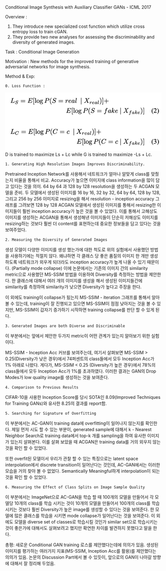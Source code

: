 Conditional Image Synthesis with Auxiliary Classifier GANs - ICML 2017


Overview : 

1. They introduce new specialized cost function which utilize cross entropy loss to train cGAN.
2. They provide two new analyses for assessing the discriminability and diversity of generated images.

Task : Conditional Image Generation


Motivation : New methods for the improved training of generative adversarial networks for image synthesis.

Method & Exp: 

	0. Loss Function : 
  <img src='Archive/2021/08/image/jinoh_210826.png'>
	D is trained to maximize Ls + Lc while G is trained to maximize -Ls + Lc.

	1. Generating High Resolution Images Improves Discriminability.

Pretrained Inception Network를 사용해서 네트워크가 얼마나 알맞게 class를 맞췄는지 비율을 통해서 비교.
Accuracy가 높으면 이미지에 class information을 많이 담고 있다는 것을 의미.
64 by 64 과 128 by 128 resolution을 생성하는 두 ACGAN 모델을 준비.
두 모델에서 생성된 이미지를 16 by 16, 32 by 32, 64 by 64, 128 by 128, 그리고 256 by 256 이미지로 resizing을 해서 resolution - inception accuracy 그래프를 그려보면 128 by 128 ACGAN 모델에서 생성된 이미지를 통해서 resizing한 이미지들이 훨씬 inception accuracy가 높은 것을 볼 수 있었다. 이를 통해서 고해상도 이미지를 생성하는 ACGAN을 통해서 생성해낸 이미지들이 단순히 저해상도 이미지를 resizing하는 것보다 훨씬 더 content를 표현하는데 중요한 정보들을 담고 있다는 것을 보여주었다. 

	2. Measuring the Diversity of Generated Images

생성 모델이 다양한 이미지를 생성 했는가에 대한 척도로 위의 실험에서 사용했던 방법을 사용하기에는 적절치 않다. 왜냐하면 각 클래스 당 좋은 품질의 이미지 한 개만 생성하도록 네트워크가 외우게 되더라도 inception accuracy가 높게 나올 수 있기 때문이다. (Partially mode collapse) 이에 논문에서는 기존의 이미지 간의 similarity metric으로 사용했던 MS-SSIM 방법을 이용하여 Diversity를 측정하는 방법을 제안한다. 한 클래스에 대해서 여러 개의 이미지를 생성을 해서 생성된 이미지들간에 similarity를 측정하여 similarity가 낮으면 Diversity가 높다고 주장을 한다. 

이 외에도 training이 collapse가 됬는지 MS-SSIM - iteration 그래프를 통해서 알아볼 수 있는데, training이 잘 진행되고 있으면 MS-SSIM이 점점 낮아지는 것을 볼 수 있지만, MS-SSIM이 갑자기 증가하기 시작하면 training collapse를 판단 할 수 있게 된다.

	3. Generated Images are both Diverse and Discriminable

이 부분에서는 앞에서 제안한 두가지 metric이 어떤 관계가 있는지 알아보기 위한 실험이다.

MS-SSIM - Inception Acc 커브를 보여주는데, 여기서 살펴보면 MS-SSIM > 0.25(Diversity가 낮은 경우)에서 74퍼센트의 class들에서 모두 Inception Acc가 1% 아래로 나왔다. 게다가, MS-SSIM < 0.25 (Diversity가 높은 경우)에서 78%의 class들에서 모두 Inception Acc가 1%를 초과하였다.  이러한 결과는 GAN의 Drop Modes가 low quality image를 생성하는 것을 보여준다. 

	4. Comparison to Previous Results

CIFAR-10을 사용한 Inception Score를 당시 SOTA인 8.09(Improved Techniques for Training GANs)와 유사한 8.25의 결과를 report함.

	5. Searching for Signature of Overfitting

이 부분에서는 AC-GAN이 training data에 overfitting이 일어나지 않는지를 확인한다.
제일 먼저 시도 할 수 있는 부분이, generated sample에 대해서 k - Nearest Neighbor Search로 training data에서 top-k 개를 sampling을 하여 유사한 이미지가 있는지 살펴본다. 이를 살펴 보았을 때 ACGAN은 training data를 거의 외우지 않는 것을 확인 할 수 있었다.

또한 overfit된 모델이서 우리가 관찰 할 수 있는 특징으로는 latent space interpolation에서 discrete transition이 일어난다는 것인데, AC-GAN에서는 이러한 모습을 거의 찾아 볼 수 없었다. Semantically Meaningful하게 interpolation이 되는 것을 확인 할 수 있었다.

	6. Measuring the Effect of Class Splits on Image Sample Quality

이 부분에서는 ImageNet으로 AC-GAN을 학습 할 때 100개의 모델을 만들어서 각 모델당 10개의 class를 학습 시키는 것이 10개의 모델을 만들어서 100개의 class를 학습시키는 것보다 훨씬 Diversity가 높은 image를 생성할 수 있다는 것을 보여준다. 한 모델에 많은 클래스를 학습을 시키면 mode collapse가 일어난다는 것을 보여준다. 이 외에도 모델을 diverse set of classes로 학습시킬 것인가 similar set으로 학습시키는 것이 좋은가에 대해서도 살펴보려고 했지만 확연한 차이를 발견하지 못했다고 말을 한다.

총평:
     새로운 Conditional GAN training 로스를 제안했다는데에 의의가 있음.
     생성된 이미지를 평가하는 여러가지 지표(MS-SSIM, Inception Acc를 활용)를 제안했다는 의의가 있음.
     논문의 Discussion Part에서 볼 수 있듯이, 앞으로의 GAN이 나아갈 방향에 대해서 잘 정리해 두었음. 
	
